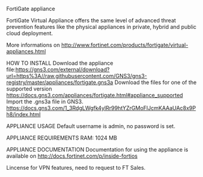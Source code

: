 FortiGate appliance

FortiGate Virtual Appliance offers the same level of advanced threat prevention features like the physical appliances in private, hybrid and public cloud deployment.

More informations on http://www.fortinet.com/products/fortigate/virtual-appliances.html

HOW TO INSTALL
Download the appliance file:https://gns3.com/external/download?url=https%3A//raw.githubusercontent.com/GNS3/gns3-registry/master/appliances/fortigate.gns3a
Download the files for one of the supported version  https://docs.gns3.com/appliances/fortigate.html#appliance_supported
Import the .gns3a file in GNS3. https://docs.gns3.com/1_3RdgLWgfk4ylRr99htYZrGMoFlJcmKAAaUAc8x9Ph8/index.html


APPLIANCE USAGE
Default username is admin, no password is set.

APPLIANCE REQUIREMENTS
RAM: 1024 MB

APPLIANCE DOCUMENTATION
Documentation for using the appliance is available on http://docs.fortinet.com/p/inside-fortios

Lincense for VPN features, need to request to FT Sales.
